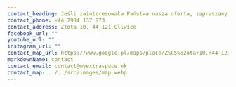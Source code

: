 ```yaml
---
contact_heading: Jeśli zainteresowała Państwa nasza oferta, zapraszamy do kontaktu
contact_phone: +44 7984 137 873
contact_address: Złota 10, 44-121 Gliwice
facebook_url: ""
youtube_url: ""
instagram_url: ""
contact_map_url: https://www.google.pl/maps/place/Z%C5%82ota+10,+44-121+Gliwice/@50.3058847,18.6259742,281m/data=!3m1!1e3!4m6!3m5!1s0x4711307f0099d381:0x85f1585fd4408dca!8m2!3d50.305974!4d18.626319!16s%2Fg%2F11c2ctbv6_?entry=ttu
markdownName: contact
contact_email: contact@myextraspace.uk
contact_map: ../../src/images/map.webp
---
```


